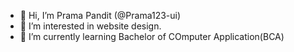 - 👋 Hi, I’m Prama Pandit (@Prama123-ui)
- 👀 I’m interested in website design.
- 🌱 I’m currently learning Bachelor of COmputer Application(BCA)


